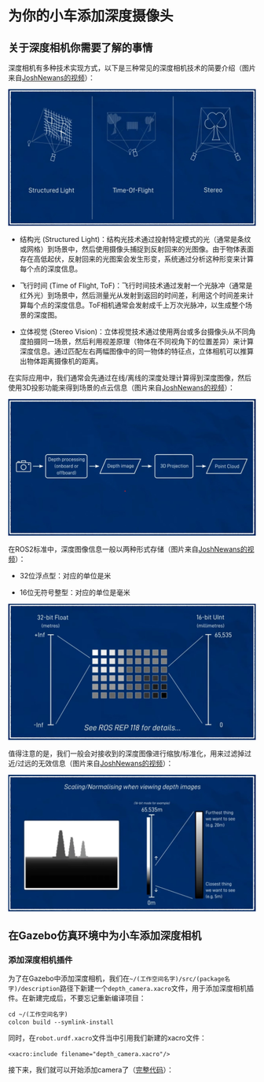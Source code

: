 # 为你的小车添加深度摄像头

## 关于深度相机你需要了解的事情

深度相机有多种技术实现方式，以下是三种常见的深度相机技术的简要介绍（图片来自[JoshNewans的视频](https://www.youtube.com/watch?v=T9xZ22i9-Ys&list=PLunhqkrRNRhYAffV8JDiFOatQXuU-NnxT&index=10)）：

![三种常见的深度相机](img/DepthCameraTypes.jpg)

- 结构光 (Structured Light)：结构光技术通过投射特定模式的光（通常是条纹或网格）到场景中，然后使用摄像头捕捉到反射回来的光图像。由于物体表面存在高低起伏，反射回来的光图案会发生形变，系统通过分析这种形变来计算每个点的深度信息。

- 飞行时间 (Time of Flight, ToF)：飞行时间技术通过发射一个光脉冲（通常是红外光）到场景中，然后测量光从发射到返回的时间差，利用这个时间差来计算每个点的深度信息。ToF相机通常会发射成千上万次光脉冲，以生成整个场景的深度图。

- 立体视觉 (Stereo Vision)：立体视觉技术通过使用两台或多台摄像头从不同角度拍摄同一场景，然后利用视差原理（物体在不同视角下的位置差异）来计算深度信息。通过匹配左右两幅图像中的同一物体的特征点，立体相机可以推算出物体距离摄像机的距离。

在实际应用中，我们通常会先通过在线/离线的深度处理计算得到深度图像，然后使用3D投影功能来得到场景的点云信息（图片来自[JoshNewans的视频](https://www.youtube.com/watch?v=T9xZ22i9-Ys&list=PLunhqkrRNRhYAffV8JDiFOatQXuU-NnxT&index=10)）：

![实际应用](img/DepthImageProcessing.jpg)

在ROS2标准中，深度图像信息一般以两种形式存储（图片来自[JoshNewans的视频](https://www.youtube.com/watch?v=T9xZ22i9-Ys&list=PLunhqkrRNRhYAffV8JDiFOatQXuU-NnxT&index=10)）：

- 32位浮点型：对应的单位是米

- 16位无符号整型：对应的单位是毫米

![深度图像信息一般以两种形式存储](img/DepthImageNorm.jpg)

值得注意的是，我们一般会对接收到的深度图像进行缩放/标准化，用来过滤掉过近/过远的无效信息（图片来自[JoshNewans的视频](https://www.youtube.com/watch?v=T9xZ22i9-Ys&list=PLunhqkrRNRhYAffV8JDiFOatQXuU-NnxT&index=10)）：

![深度图像信息一般以两种形式存储](img/DepthImageClip.jpg)


## 在Gazebo仿真环境中为小车添加深度相机

### 添加深度相机插件

为了在Gazebo中添加深度相机，我们在`~/(工作空间名字)/src/(package名字)/description`路径下新建一个`depth_camera.xacro`文件，用于添加深度相机插件。在新建完成后，不要忘记重新编译项目：

```
cd ~/(工作空间名字)
colcon build --symlink-install
```

同时，在`robot.urdf.xacro`文件当中引用我们新建的xacro文件：

`<xacro:include filename="depth_camera.xacro"/>`

接下来，我们就可以开始添加camera了（[完整代码](https://github.com/BIT-Gs/mobile_bot/blob/main/description/depth_camera.xacro)）：
